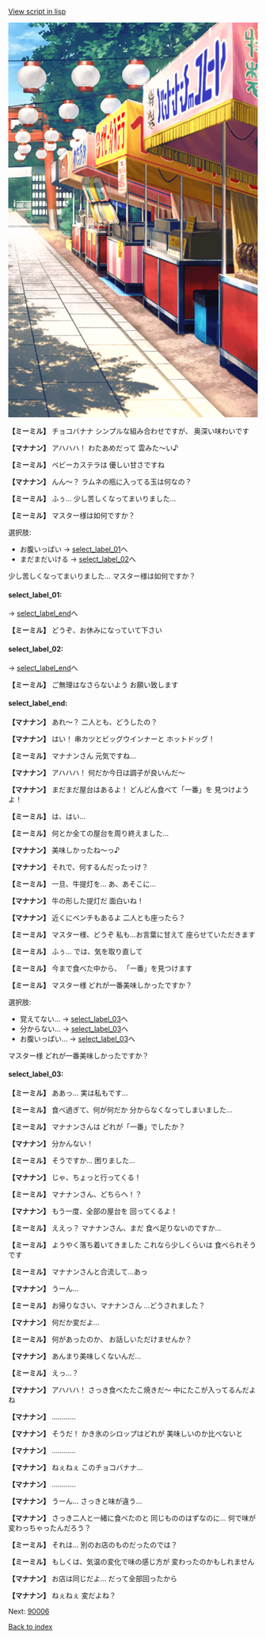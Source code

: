 [View script in lisp](../scripts/202207120.txt)

![SEAsummer_fes_day.png](../images/backgrounds/SEAsummer_fes_day.png)

**【ミーミル】**
チョコバナナ
シンプルな組み合わせですが、
奥深い味わいです

**【マナナン】**
アハハハ！
わたあめだって
雲みた～い♪

**【ミーミル】**
ベビーカステラは
優しい甘さですね

**【マナナン】**
んん～？
ラムネの瓶に入ってる玉は何なの？

**【ミーミル】**
ふぅ…
少し苦しくなってまいりました…

**【ミーミル】**
マスター様は如何ですか？

選択肢:
- お腹いっぱい → [select_label_01](#select_label_01)へ
- まだまだいける → [select_label_02](#select_label_02)へ

少し苦しくなってまいりました…
マスター様は如何ですか？

#### select_label_01:
 → [select_label_end](#select_label_end)へ

**【ミーミル】**
どうぞ、お休みになっていて下さい

#### select_label_02:
 → [select_label_end](#select_label_end)へ

**【ミーミル】**
ご無理はなさらないよう
お願い致します

#### select_label_end:

**【マナナン】**
あれ～？
二人とも、どうしたの？

**【マナナン】**
はい！
串カツとビッグウインナーと
ホットドッグ！

**【ミーミル】**
マナナンさん
元気ですね…

**【マナナン】**
アハハハ！
何だか今日は調子が良いんだ～

**【マナナン】**
まだまだ屋台はあるよ！
どんどん食べて「一番」を
見つけようよ！

**【ミーミル】**
は、はい…

**【ミーミル】**
何とか全ての屋台を周り終えました…

**【マナナン】**
美味しかったね～っ♪

**【マナナン】**
それで、何するんだったっけ？

**【ミーミル】**
一旦、牛提灯を…
あ、あそこに…

**【マナナン】**
牛の形した提灯だ
面白いね！

**【マナナン】**
近くにベンチもあるよ
二人とも座ったら？

**【ミーミル】**
マスター様、どうぞ
私も…お言葉に甘えて
座らせていただきます

**【ミーミル】**
ふぅ…
では、気を取り直して

**【ミーミル】**
今まで食べた中から、
「一番」を見つけます

**【ミーミル】**
マスター様
どれが一番美味しかったですか？

選択肢:
- 覚えてない… → [select_label_03](#select_label_03)へ
- 分からない… → [select_label_03](#select_label_03)へ
- お腹いっぱい… → [select_label_03](#select_label_03)へ

マスター様
どれが一番美味しかったですか？

#### select_label_03:

**【ミーミル】**
ああっ…
実は私もです…

**【ミーミル】**
食べ過ぎて、何が何だか
分からなくなってしまいました…

**【ミーミル】**
マナナンさんは
どれが「一番」でしたか？

**【マナナン】**
分かんない！

**【ミーミル】**
そうですか…
困りました…

**【マナナン】**
じゃ、ちょっと行ってくる！

**【ミーミル】**
マナナンさん、どちらへ！？

**【マナナン】**
もう一度、全部の屋台を
回ってくるよ！

**【ミーミル】**
ええっ？
マナナンさん、まだ
食べ足りないのですか…

**【ミーミル】**
ようやく落ち着いてきました
これなら少しくらいは
食べられそうです

**【ミーミル】**
マナナンさんと合流して…あっ

**【マナナン】**
うーん…

**【ミーミル】**
お帰りなさい、マナナンさん
…どうされました？

**【マナナン】**
何だか変だよ…

**【ミーミル】**
何があったのか、
お話しいただけませんか？

**【マナナン】**
あんまり美味しくないんだ…

**【ミーミル】**
えっ…？

**【マナナン】**
アハハハ！
さっき食べたたこ焼きだ～
中にたこが入ってるんだよね

**【マナナン】**
…………

**【マナナン】**
そうだ！
かき氷のシロップはどれが
美味しいのか比べないと

**【マナナン】**
…………

**【マナナン】**
ねぇねぇ
このチョコバナナ…

**【マナナン】**
…………

**【マナナン】**
うーん…
さっきと味が違う…

**【マナナン】**
さっき二人と一緒に食べたのと
同じもののはずなのに…
何で味が変わっちゃったんだろう？

**【ミーミル】**
それは…
別のお店のものだったのでは？

**【ミーミル】**
もしくは、気温の変化で味の感じ方が
変わったのかもしれません

**【マナナン】**
お店は同じだよ…
だって全部回ったから

**【マナナン】**
ねぇねぇ
変だよね？


Next: [90006](90006.md)

[Back to index](index.md)
